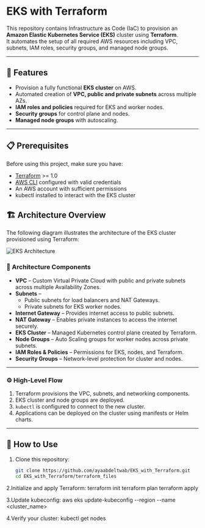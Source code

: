 # EKS with Terraform

This repository contains Infrastructure as Code (IaC) to provision an **Amazon Elastic Kubernetes Service (EKS)** cluster using **Terraform**.  
It automates the setup of all required AWS resources including VPC, subnets, IAM roles, security groups, and managed node groups.

---

## 🚀 Features
- Provision a fully functional **EKS cluster** on AWS.
- Automated creation of **VPC, public and private subnets** across multiple AZs.
- **IAM roles and policies** required for EKS and worker nodes.
- **Security groups** for control plane and nodes.
- **Managed node groups** with autoscaling.

---

## 📋 Prerequisites
Before using this project, make sure you have:
- [Terraform](https://www.terraform.io/downloads.html) >= 1.0
- [AWS CLI](https://docs.aws.amazon.com/cli/latest/userguide/install-cliv2.html) configured with valid credentials
- An AWS account with sufficient permissions
- kubectl installed to interact with the EKS cluster
## 🏗️ Architecture Overview

The following diagram illustrates the architecture of the EKS cluster provisioned using Terraform:

![EKS Architecture](./EKS_main_files/architecture-diagram.png)

### 🔹 Architecture Components
- **VPC** – Custom Virtual Private Cloud with public and private subnets across multiple Availability Zones.  
- **Subnets** –  
  - Public subnets for load balancers and NAT Gateways.  
  - Private subnets for EKS worker nodes.  
- **Internet Gateway** – Provides internet access to public subnets.  
- **NAT Gateway** – Enables private instances to access the internet securely.  
- **EKS Cluster** – Managed Kubernetes control plane created by Terraform.  
- **Node Groups** – Auto Scaling groups for worker nodes across private subnets.  
- **IAM Roles & Policies** – Permissions for EKS, nodes, and Terraform.  
- **Security Groups** – Network-level protection for cluster and nodes.

---

### ⚙️ High-Level Flow
1. Terraform provisions the VPC, subnets, and networking components.  
2. EKS cluster and node groups are deployed.  
3. `kubectl` is configured to connect to the new cluster.  
4. Applications can be deployed on the cluster using manifests or Helm charts.
   
---

## 🧠 How to Use
1. Clone this repository:
   ```bash
   git clone https://github.com/ayaabdeltwab/EKS_with_Terraform.git
   cd EKS_with_Terraform/terraform_files
   
2.Initialize and apply Terraform:
terraform init
terraform plan
terraform apply

3.Update kubeconfig:
aws eks update-kubeconfig --region <region> --name <cluster_name>

4.Verify your cluster:
kubectl get nodes




